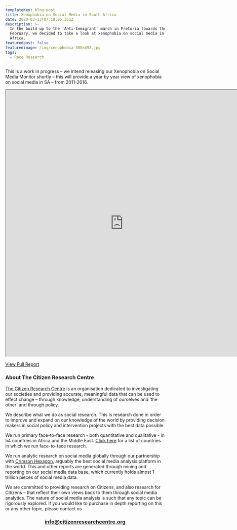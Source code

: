 ```yaml
---
templateKey: blog-post
title: Xenophobia on Social Media in South Africa
date: 2020-03-13T07:18:05.351Z
description: >-
  In the build up to the ‘Anti-Immigrant’ march in Pretoria towards the end of
  February, we decided to take a look at xenophobia on social media in South
  Africa.
featuredpost: false
featuredimage: /img/xenophobia-500x498.jpg
tags:
  - Race Research
---
```


This is a work in progress – we intend releasing our Xenophobia on Social Media Monitor shortly – this will provide a year by year view of xenophobia on social media in SA – from 2011-2016.

<iframe src="https://docs.google.com/viewer?srcid=0B_BHS6B_M3GqamtCWnQ3cEVGek0&amp;pid=explorer&amp;efh=false&amp;a=v&amp;chrome=false&amp;embedded=true" width="740x" height="842px"></iframe>
<div id="show_text">

<a class="button_dark boxed" href="https://drive.google.com/file/d/0B_BHS6B_M3GqamtCWnQ3cEVGek0/view" target="_blank" rel="noopener noreferrer">View Full Report</a>
<h3>About The Citizen Research Centre</h3>
<a href="{{site.url}}" target="_blank" rel="noopener noreferrer">The Citizen Research Centre</a> is an organisation dedicated to investigating our societies and providing accurate, meaningful data that can be used to effect change – through knowledge, understanding of ourselves and ‘the other’ and through policy.

We describe what we do as social research. This is research done in order to improve and expand on our knowledge of the world by providing decision makers in social policy and intervention projects with the best data possible.

We run primary face-to-face research - both quantitative and qualitative - in 54 countries in Africa and the Middle East. <a href="where-we-work.html" target="_blank" rel="noopener noreferrer">Click here</a> for a list of countries in which we run face-to-face research.

We run analytic research on social media globally through our partnership with <a href="http://www.crimsonhexagon.com/" target="_blank" rel="noopener noreferrer">Crimson Hexagon</a>, arguably the best social media analysis platform in the world. This and other reports are generated through mining and reporting on our social media data base, which currently holds almost 1 trillion pieces of social media data.

We are committed to providing research on Citizens, and also research for Citizens – that reflect their own views back to them through social media analytics.
The nature of social media analysis is such that any topic can be rigorously explored. If you would like to purchase in depth reporting on this or any other topic, please contact us
<h3 style="text-align: center;"><a href="mailto:info@citizenresearchcentre.org">info@citizenresearchcentre.org</a></h3>
</div>